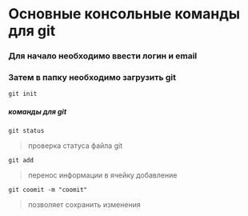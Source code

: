 # Основные консольные команды для git

### Для начало необходимо ввести логин и email

### Затем в папку необходимо загрузить git

```
git init
```

##### команды для git
```
git status
```
> проверка статуса файла git

```
git add
```
> перенос информации в ячейку добавление

```
git coomit -m "coomit"
```

> позволяет сохранить изменения 